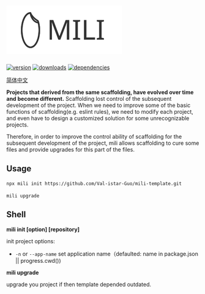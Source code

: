# ![mili logo](./images/mili.svg)

[![version](https://img.shields.io/npm/v/mili.svg?style=flat-square)](https://www.npmjs.com/package/mili)
[![downloads](https://img.shields.io/npm/dm/mili.svg?style=flat-square)](https://www.npmjs.com/package/mili)
[![dependencies](https://img.shields.io/david/Val-istar-Guo/mili.svg?style=flat-square)](https://www.npmjs.com/package/mili)

[简体中文](./docs/zh-cn/README.md)


**Projects that derived from the same scaffolding, have evolved over time and become different.**
Scaffolding lost control of the subsequent development of the project.
When we need to improve some of the basic functions of scaffolding(e.g. eslint rules), we need to modify each project, and even have to design a customized solution for some unrecognizable projects.

Therefore, in order to improve the control ability of scaffolding for the subsequent development of the project,
mili allows scaffolding to cure some files and provide upgrades for this part of the files.


## Usage

```
npx mili init https://github.com/Val-istar-Guo/mili-template.git

mili upgrade
```

## Shell

**mili init [option] [repository]**

init project
options:
* `-n` or `--app-name` set application name（defaulted: name in package.json || progress.cwd())

**mili upgrade**

upgrade you project if then template depended outdated.

